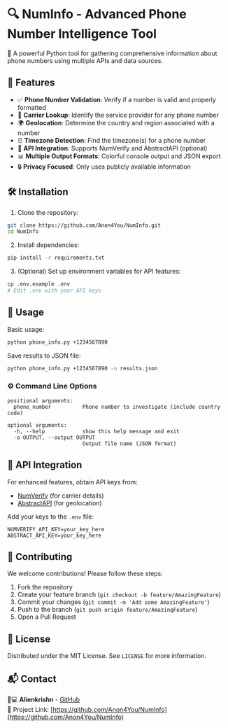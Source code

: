 # 🔍 NumInfo - Advanced Phone Number Intelligence Tool

📡 A powerful Python tool for gathering comprehensive information about phone numbers using multiple APIs and data sources.

## 🌟 Features

- ✅ **Phone Number Validation**: Verify if a number is valid and properly formatted
- 📱 **Carrier Lookup**: Identify the service provider for any phone number
- 🌍 **Geolocation**: Determine the country and region associated with a number
- ⏰ **Timezone Detection**: Find the timezone(s) for a phone number
- 🔌 **API Integration**: Supports NumVerify and AbstractAPI (optional)
- 📊 **Multiple Output Formats**: Colorful console output and JSON export
- 🔒 **Privacy Focused**: Only uses publicly available information

## 🛠️ Installation

1. Clone the repository:
```bash
git clone https://github.com/Anon4You/NumInfo.git
cd NumInfo
```

2. Install dependencies:
```bash
pip install -r requirements.txt
```

3. (Optional) Set up environment variables for API features:
```bash
cp .env.example .env
# Edit .env with your API keys
```

## 🚀 Usage

Basic usage:
```bash
python phone_info.py +1234567890
```

Save results to JSON file:
```bash
python phone_info.py +1234567890 -o results.json
```

### ⚙️ Command Line Options
```
positional arguments:
  phone_number          Phone number to investigate (include country code)

optional arguments:
  -h, --help            show this help message and exit
  -o OUTPUT, --output OUTPUT
                        Output file name (JSON format)
```

## 🔑 API Integration

For enhanced features, obtain API keys from:
- [NumVerify](https://numverify.com/) (for carrier details)
- [AbstractAPI](https://www.abstractapi.com/phone-validation-api) (for geolocation)

Add your keys to the `.env` file:
```
NUMVERIFY_API_KEY=your_key_here
ABSTRACT_API_KEY=your_key_here
```
## 🤝 Contributing

We welcome contributions! Please follow these steps:
1. Fork the repository
2. Create your feature branch (`git checkout -b feature/AmazingFeature`)
3. Commit your changes (`git commit -m 'Add some AmazingFeature'`)
4. Push to the branch (`git push origin feature/AmazingFeature`)
5. Open a Pull Request

## 📜 License

Distributed under the MIT License. See `LICENSE` for more information.

## 📬 Contact

👨💻 **Alienkrishn** - [GitHub](https://github.com/Anon4You)  
🔗 Project Link: [https://github.com/Anon4You/NumInfo](https://github.com/Anon4You/NumInfo)

